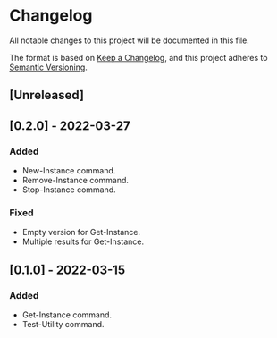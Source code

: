 # Changelog

All notable changes to this project will be documented in this file.

The format is based on [Keep a Changelog](https://keepachangelog.com/en/1.0.0/),
and this project adheres to [Semantic Versioning](https://semver.org/spec/v2.0.0.html).

## [Unreleased]

## [0.2.0] - 2022-03-27

### Added

- New-Instance command.
- Remove-Instance command.
- Stop-Instance command.

### Fixed

- Empty version for Get-Instance.
- Multiple results for Get-Instance.

## [0.1.0] - 2022-03-15

### Added

- Get-Instance command.
- Test-Utility command.

<!-- markdownlint-configure-file {"MD024": { "siblings_only": true } } -->
